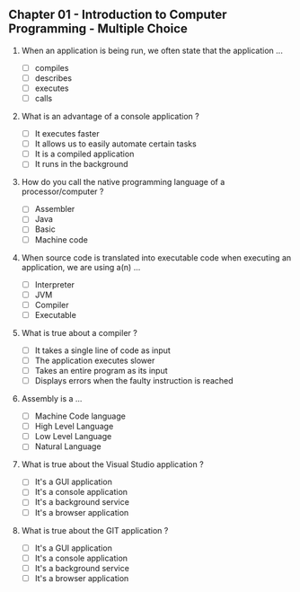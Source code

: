 ## Chapter 01 - Introduction to Computer Programming - Multiple Choice

1. When an application is being run, we often state that the application ...

    * [ ] compiles
    * [ ] describes
    * [ ] executes
    * [ ] calls

2. What is an advantage of a console application ?

    * [ ] It executes faster
    * [ ] It allows us to easily automate certain tasks
    * [ ] It is a compiled application
    * [ ] It runs in the background

3. How do you call the native programming language of a processor/computer ?

    * [ ] Assembler
    * [ ] Java
    * [ ] Basic
    * [ ] Machine code

4. When source code is translated into executable code when executing an application, we are using a(n) ...

    * [ ] Interpreter
    * [ ] JVM
    * [ ] Compiler
    * [ ] Executable

5. What is true about a compiler ?

    * [ ] It takes a single line of code as input
    * [ ] The application executes slower
    * [ ] Takes an entire program as its input
    * [ ] Displays errors when the faulty instruction is reached

6. Assembly is a ...

    * [ ] Machine Code language
    * [ ] High Level Language
    * [ ] Low Level Language
    * [ ] Natural Language

7. What is true about the Visual Studio application ?

    * [ ] It's a GUI application
    * [ ] It's a console application
    * [ ] It's a background service
    * [ ] It's a browser application

8. What is true about the GIT application ?

    * [ ] It's a GUI application
    * [ ] It's a console application
    * [ ] It's a background service
    * [ ] It's a browser application